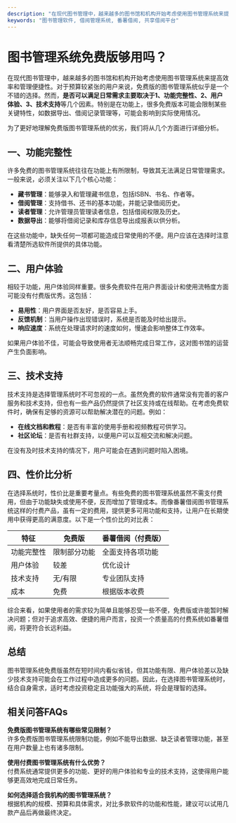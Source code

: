 ```yaml
---
description: "在现代图书管理中，越来越多的图书馆和机构开始考虑使用图书管理系统来提高效率和管理便捷性。对于预算较紧张的用户来说，免费版的图书管理系统似乎是一个不错的选择。然而，**是否可以满足日常需求主要取决于1、功能完整性、2、用户体验、3、技术支持**等几个因素。特别是在功能上，很多免费版本可能会限制某些关键特性，如数据导出、借阅记录管理等，可能会影响到实际使用情况。"
keywords: "图书管理软件, 借阅管理系统, 番薯借阅, 共享借阅平台"
---
```

# 图书管理系统免费版够用吗？

在现代图书管理中，越来越多的图书馆和机构开始考虑使用图书管理系统来提高效率和管理便捷性。对于预算较紧张的用户来说，免费版的图书管理系统似乎是一个不错的选择。然而，**是否可以满足日常需求主要取决于1、功能完整性、2、用户体验、3、技术支持**等几个因素。特别是在功能上，很多免费版本可能会限制某些关键特性，如数据导出、借阅记录管理等，可能会影响到实际使用情况。

为了更好地理解免费版图书管理系统的优劣，我们将从几个方面进行详细分析。

## 一、功能完整性

许多免费的图书管理系统往往在功能上有所限制，导致其无法满足日常管理需求。一般来说，必须关注以下几个核心功能：

- **藏书管理**：能够录入和管理藏书信息，包括ISBN、书名、作者等。
- **借阅管理**：支持借书、还书的基本功能，并能记录借阅历史。
- **读者管理**：允许管理员管理读者信息，包括借阅权限及历史。
- **数据导出**：能够将借阅记录和库存信息导出成报表以供分析。

在这些功能中，缺失任何一项都可能造成日常使用的不便。用户应该在选择时注意看清楚所选软件所提供的具体功能。

## 二、用户体验

相较于功能，用户体验同样重要。很多免费软件在用户界面设计和使用流畅度方面可能没有付费版优秀。这包括：

- **易用性**：用户界面是否友好，是否容易上手。
- **反馈机制**：当用户操作出现错误时，系统是否能及时给出提示。
- **响应速度**：系统在处理请求时的速度如何，慢速会影响整体工作效率。

如果用户体验不佳，可能会导致使用者无法顺畅完成日常工作，这对图书馆的运营产生负面影响。

## 三、技术支持

技术支持是选择管理系统时不可忽视的一点。虽然免费的软件通常没有完善的客户服务和技术支持，但也有一些产品仍然提供了社区支持或在线帮助。在考虑免费软件时，确保有足够的资源可以帮助解决潜在的问题。例如：

- **在线文档和教程**：是否有丰富的使用手册和视频教程可供学习。
- **社区论坛**：是否有社群支持，以便用户可以互相交流和解决问题。

在没有及时技术支持的情况下，用户可能会在遇到问题时陷入困境。

## 四、性价比分析

在选择系统时，性价比是重要考量点。有些免费的图书管理系统虽然不需支付费用，但由于功能缺失或使用不便，反而增加了管理成本。而像番薯借阅图书管理系统这样的付费产品，虽有一定的费用，提供更多可用功能和支持，让用户在长期使用中获得更高的满意度。以下是一个性价比的对比表：

| 特征                    | 免费版                    | 番薯借阅（付费版）  |
|-------------------------|--------------------------|---------------------|
| 功能完整性              | 限制部分功能              | 全面支持各项功能    |
| 用户体验                | 较差                      | 优化设计            |
| 技术支持                | 无/有限                  | 专业团队支持        |
| 成本                    | 免费                      | 根据版本收费        |

综合来看，如果使用者的需求较为简单且能够忍受一些不便，免费版或许能暂时解决问题；但对于追求高效、便捷的用户而言，投资一个质量高的付费系统如番薯借阅，将更符合长远利益。

## 总结

图书管理系统免费版虽然在短时间内看似省钱，但其功能有限、用户体验差以及缺少技术支持可能会在工作过程中造成更多的问题。因此，在选择图书管理系统时，结合自身需求，适时考虑投资稳定且功能强大的系统，将会是理智的选择。

## 相关问答FAQs

**免费版图书管理系统有哪些常见限制？**  
许多免费版图书管理系统限制功能，例如不能导出数据、缺乏读者管理功能，甚至在用户数量上也有诸多限制。

**使用付费图书管理系统有什么优势？**  
付费系统通常提供更多的功能、更好的用户体验和专业的技术支持，这使得用户能够更高效地完成日常任务。

**如何选择适合我机构的图书管理系统？**  
根据机构的规模、预算和具体需求，对比多款软件的功能和性能，建议可以试用几款产品后再做最终决定。
